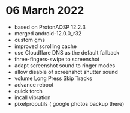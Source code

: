 # 06 March 2022

- based on ProtonAOSP 12.2.3
- merged android-12.0.0_r32
- custom gms
- improved scrolling cache
- use Cloudflare DNS as the default fallback
- three-fingers-swipe to screenshot
- adapt screenshot sound to ringer modes
- allow disable of screenshot shutter sound
- volume Long Press Skip Tracks 
- advance reboot
- quick torch
- incall vibration
- pixelproputils ( google photos backup there)
